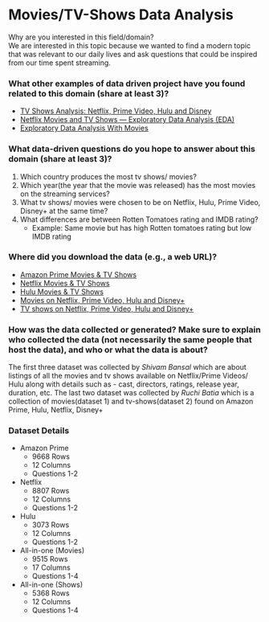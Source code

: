 # Movies/TV-Shows Data Analysis

Why are you interested in this field/domain?  
We are interested in this topic because we wanted to find a modern topic that was relevant to our daily lives and ask questions that could be inspired from our time spent streaming.
### What other examples of data driven project have you found related to this domain (share at least 3)?
* [TV Shows Analysis: Netflix, Prime Video, Hulu and Disney](https://www.analyticsvidhya.com/blog/2021/06/tv-shows-analysis-netflix-prime-video-hulu-and-disney/)
* [Netflix Movies and TV Shows — Exploratory Data Analysis (EDA)](https://medium.com/analytics-vidhya/netflix-movies-and-tvshows-exploratory-data-analysis-eda-and-visualization-using-python-80753fcfcf7)
* [Exploratory Data Analysis With Movies](https://towardsdatascience.com/exploratory-data-analysis-with-movies-3f32a4c3f2f3)
### What data-driven questions do you hope to answer about this domain (share at least 3)?
1. Which country produces the most tv shows/ movies? 
2. Which year(the year that the movie was released) has the most movies on the streaming services?
3. What tv shows/ movies were chosen to be on Netflix, Hulu, Prime Video, Disney+ at the same time?
4. What differences are between Rotten Tomatoes rating and IMDB rating?
	+ Example: Same movie but has high Rotten tomatoes rating but low IMDB rating  
### Where did you download the data (e.g., a web URL)? 
* [Amazon Prime Movies & TV Shows](https://www.kaggle.com/shivamb/amazon-prime-movies-and-tv-shows)
* [Netflix Movies & TV Shows](https://www.kaggle.com/shivamb/netflix-shows)
* [Hulu Movies & TV Shows](https://www.kaggle.com/shivamb/hulu-movies-and-tv-shows)
* [Movies on Netflix, Prime Video, Hulu and Disney+](https://www.kaggle.com/ruchi798/movies-on-netflix-prime-video-hulu-and-disney)
* [TV shows on Netflix, Prime Video, Hulu and Disney+](https://www.kaggle.com/ruchi798/tv-shows-on-netflix-prime-video-hulu-and-disney)  
### How was the data collected or generated? Make sure to explain who collected the data (not necessarily the same people that host the data), and who or what the data is about? 
The first three dataset was collected by *Shivam Bansal* which are about listings of all the movies and tv shows available on Netflix/Prime Videos/ Hulu along with details such as - cast, directors, ratings, release year, duration, etc.
The last two dataset was collected by *Ruchi Batia* which is a collection of movies(dataset 1) and tv-shows(dataset 2) found on Amazon Prime, Hulu, Netflix, Disney+
### Dataset Details 
* Amazon Prime
	+ 9668 Rows
	+ 12 Columns
	+ Questions 1-2
* Netflix
	+ 8807 Rows
	+ 12 Columns
	+ Questions 1-2
* Hulu
	+ 3073 Rows
	+ 12 Columns
	+ Questions 1-2
* All-in-one (Movies)
	+ 9515 Rows
	+ 17 Columns
	+ Questions 1-4
* All-in-one (Shows)
	+ 5368 Rows
	+ 12 Columns
	+ Questions 1-4
 

